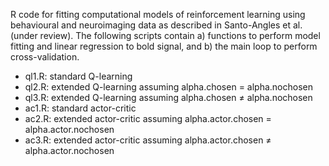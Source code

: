 R code for fitting computational models of reinforcement learning using behavioural and neuroimaging data
as described in Santo-Angles et al. (under review). The following scripts contain a) functions to perform model fitting and linear regression to bold signal, and b) the main loop to perform cross-validation.

- ql1.R: standard Q-learning
- ql2.R: extended Q-learning assuming alpha.chosen = alpha.nochosen
- ql3.R: extended Q-learning assuming alpha.chosen ≠ alpha.nochosen
- ac1.R: standard actor-critic
- ac2.R: extended actor-critic assuming alpha.actor.chosen = alpha.actor.nochosen
- ac3.R: extended actor-critic assuming alpha.actor.chosen ≠ alpha.actor.nochosen
